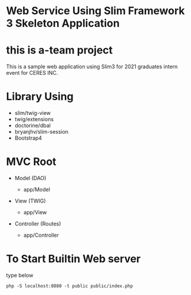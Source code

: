 # Web Service Using Slim Framework 3 Skeleton Application
# this is a-team project

This is a sample web application using Slim3 for 2021 graduates intern event for CERES INC.

# Library Using

- slim/twig-view
- twig/extensions
- doctorine/dbal
- bryanjhv/slim-session
- Bootstrap4

# MVC Root

- Model (DAO)
   - app/Model

- View (TWIG)
   - app/View

- Controller (Routes)
   - app/Controller

# To Start Builtin Web server

type below

    php -S localhost:8080 -t public public/index.php
